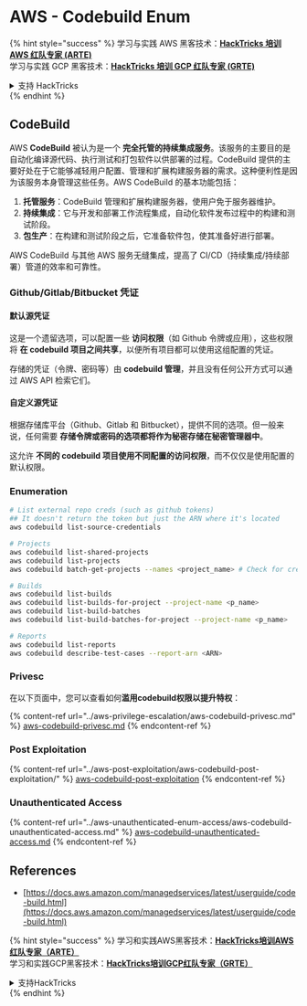 # AWS - Codebuild Enum

{% hint style="success" %}
学习与实践 AWS 黑客技术：<img src="../../../.gitbook/assets/image (1) (1) (1) (1).png" alt="" data-size="line">[**HackTricks 培训 AWS 红队专家 (ARTE)**](https://training.hacktricks.xyz/courses/arte)<img src="../../../.gitbook/assets/image (1) (1) (1) (1).png" alt="" data-size="line">\
学习与实践 GCP 黑客技术：<img src="../../../.gitbook/assets/image (2) (1).png" alt="" data-size="line">[**HackTricks 培训 GCP 红队专家 (GRTE)**<img src="../../../.gitbook/assets/image (2) (1).png" alt="" data-size="line">](https://training.hacktricks.xyz/courses/grte)

<details>

<summary>支持 HackTricks</summary>

* 查看 [**订阅计划**](https://github.com/sponsors/carlospolop)!
* **加入** 💬 [**Discord 群组**](https://discord.gg/hRep4RUj7f) 或 [**Telegram 群组**](https://t.me/peass) 或 **关注** 我们的 **Twitter** 🐦 [**@hacktricks\_live**](https://twitter.com/hacktricks_live)**.**
* **通过向** [**HackTricks**](https://github.com/carlospolop/hacktricks) 和 [**HackTricks Cloud**](https://github.com/carlospolop/hacktricks-cloud) GitHub 仓库提交 PR 来分享黑客技巧。

</details>
{% endhint %}

## CodeBuild

AWS **CodeBuild** 被认为是一个 **完全托管的持续集成服务**。该服务的主要目的是自动化编译源代码、执行测试和打包软件以供部署的过程。CodeBuild 提供的主要好处在于它能够减轻用户配置、管理和扩展构建服务器的需求。这种便利性是因为该服务本身管理这些任务。AWS CodeBuild 的基本功能包括：

1. **托管服务**：CodeBuild 管理和扩展构建服务器，使用户免于服务器维护。
2. **持续集成**：它与开发和部署工作流程集成，自动化软件发布过程中的构建和测试阶段。
3. **包生产**：在构建和测试阶段之后，它准备软件包，使其准备好进行部署。

AWS CodeBuild 与其他 AWS 服务无缝集成，提高了 CI/CD（持续集成/持续部署）管道的效率和可靠性。

### **Github/Gitlab/Bitbucket 凭证**

#### **默认源凭证**

这是一个遗留选项，可以配置一些 **访问权限**（如 Github 令牌或应用），这些权限将 **在 codebuild 项目之间共享**，以便所有项目都可以使用这组配置的凭证。

存储的凭证（令牌、密码等）由 **codebuild 管理**，并且没有任何公开方式可以通过 AWS API 检索它们。

#### 自定义源凭证

根据存储库平台（Github、Gitlab 和 Bitbucket），提供不同的选项。但一般来说，任何需要 **存储令牌或密码的选项都将作为秘密存储在秘密管理器中**。

这允许 **不同的 codebuild 项目使用不同配置的访问权限**，而不仅仅是使用配置的默认权限。

### Enumeration
```bash
# List external repo creds (such as github tokens)
## It doesn't return the token but just the ARN where it's located
aws codebuild list-source-credentials

# Projects
aws codebuild list-shared-projects
aws codebuild list-projects
aws codebuild batch-get-projects --names <project_name> # Check for creds in env vars

# Builds
aws codebuild list-builds
aws codebuild list-builds-for-project --project-name <p_name>
aws codebuild list-build-batches
aws codebuild list-build-batches-for-project --project-name <p_name>

# Reports
aws codebuild list-reports
aws codebuild describe-test-cases --report-arn <ARN>
```
### Privesc

在以下页面中，您可以查看如何**滥用codebuild权限以提升特权**：

{% content-ref url="../aws-privilege-escalation/aws-codebuild-privesc.md" %}
[aws-codebuild-privesc.md](../aws-privilege-escalation/aws-codebuild-privesc.md)
{% endcontent-ref %}

### Post Exploitation

{% content-ref url="../aws-post-exploitation/aws-codebuild-post-exploitation/" %}
[aws-codebuild-post-exploitation](../aws-post-exploitation/aws-codebuild-post-exploitation/)
{% endcontent-ref %}

### Unauthenticated Access

{% content-ref url="../aws-unauthenticated-enum-access/aws-codebuild-unauthenticated-access.md" %}
[aws-codebuild-unauthenticated-access.md](../aws-unauthenticated-enum-access/aws-codebuild-unauthenticated-access.md)
{% endcontent-ref %}

## References

* [https://docs.aws.amazon.com/managedservices/latest/userguide/code-build.html](https://docs.aws.amazon.com/managedservices/latest/userguide/code-build.html)

{% hint style="success" %}
学习和实践AWS黑客技术：<img src="../../../.gitbook/assets/image (1) (1) (1) (1).png" alt="" data-size="line">[**HackTricks培训AWS红队专家（ARTE）**](https://training.hacktricks.xyz/courses/arte)<img src="../../../.gitbook/assets/image (1) (1) (1) (1).png" alt="" data-size="line">\
学习和实践GCP黑客技术：<img src="../../../.gitbook/assets/image (2) (1).png" alt="" data-size="line">[**HackTricks培训GCP红队专家（GRTE）**<img src="../../../.gitbook/assets/image (2) (1).png" alt="" data-size="line">](https://training.hacktricks.xyz/courses/grte)

<details>

<summary>支持HackTricks</summary>

* 查看[**订阅计划**](https://github.com/sponsors/carlospolop)!
* **加入** 💬 [**Discord群组**](https://discord.gg/hRep4RUj7f)或[**电报群组**](https://t.me/peass)或**在** **Twitter** 🐦 [**@hacktricks\_live**](https://twitter.com/hacktricks_live)**上关注我们。**
* **通过向** [**HackTricks**](https://github.com/carlospolop/hacktricks)和[**HackTricks Cloud**](https://github.com/carlospolop/hacktricks-cloud) GitHub库提交PR分享黑客技巧。

</details>
{% endhint %}
